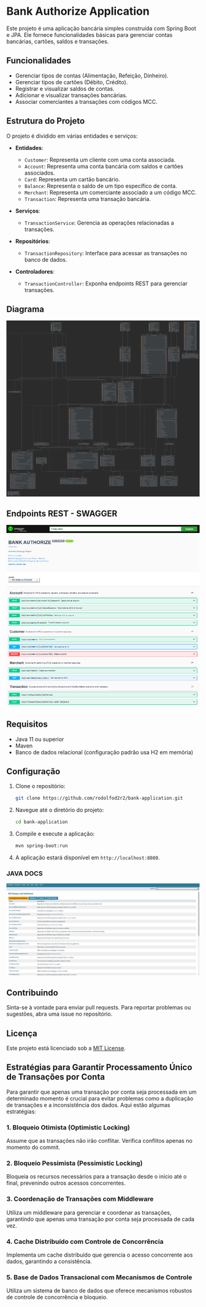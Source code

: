 # Bank Authorize Application

Este projeto é uma aplicação bancária simples construída com Spring Boot e JPA. Ele fornece funcionalidades básicas para gerenciar contas bancárias, cartões, saldos e transações.

## Funcionalidades

- Gerenciar tipos de contas (Alimentação, Refeição, Dinheiro).
- Gerenciar tipos de cartões (Débito, Crédito).
- Registrar e visualizar saldos de contas.
- Adicionar e visualizar transações bancárias.
- Associar comerciantes a transações com códigos MCC.

## Estrutura do Projeto

O projeto é dividido em várias entidades e serviços:

- **Entidades**:
  - `Customer`: Representa um cliente com uma conta associada.
  - `Account`: Representa uma conta bancária com saldos e cartões associados.
  - `Card`: Representa um cartão bancário.
  - `Balance`: Representa o saldo de um tipo específico de conta.
  - `Merchant`: Representa um comerciante associado a um código MCC.
  - `Transaction`: Representa uma transação bancária.

- **Serviços**:
  - `TransactionService`: Gerencia as operações relacionadas a transações.

- **Repositórios**:
  - `TransactionRepository`: Interface para acessar as transações no banco de dados.

- **Controladores**:
  - `TransactionController`: Exponha endpoints REST para gerenciar transações.

## Diagrama
![info](https://github.com/rodolfod2r2/bank-authorize/blob/master/assets/authorize.png)

## Endpoints REST - SWAGGER

![info](https://github.com/rodolfod2r2/bank-authorize/blob/master/assets/swagger.png)

## Requisitos

- Java 11 ou superior
- Maven
- Banco de dados relacional (configuração padrão usa H2 em memória)

## Configuração

1. Clone o repositório:

   ```bash
   git clone https://github.com/rodolfod2r2/bank-application.git
   ```

2. Navegue até o diretório do projeto:

   ```bash
   cd bank-application
   ```

3. Compile e execute a aplicação:

   ```bash
   mvn spring-boot:run
   ```

4. A aplicação estará disponível em `http://localhost:8080`.

### JAVA DOCS
![info](https://github.com/rodolfod2r2/bank-authorize/blob/master/assets/javadocs.png)


## Contribuindo

Sinta-se à vontade para enviar pull requests. Para reportar problemas ou sugestões, abra uma issue no repositório.

## Licença

Este projeto está licenciado sob a [MIT License](LICENSE).


## Estratégias para Garantir Processamento Único de Transações por Conta

Para garantir que apenas uma transação por conta seja processada em um determinado momento é crucial para evitar problemas como a duplicação de transações e a inconsistência dos dados. Aqui estão algumas estratégias:


### 1. Bloqueio Otimista (Optimistic Locking)

Assume que as transações não irão conflitar. Verifica conflitos apenas no momento do commit.

### 2. Bloqueio Pessimista (Pessimistic Locking)

Bloqueia os recursos necessários para a transação desde o início até o final, prevenindo outros acessos concorrentes.

### 3. Coordenação de Transações com Middleware

Utiliza um middleware para gerenciar e coordenar as transações, garantindo que apenas uma transação por conta seja processada de cada vez.

### 4. Cache Distribuído com Controle de Concorrência

Implementa um cache distribuído que gerencia o acesso concorrente aos dados, garantindo a consistência.

### 5. Base de Dados Transacional com Mecanismos de Controle

Utiliza um sistema de banco de dados que oferece mecanismos robustos de controle de concorrência e bloqueio.
